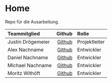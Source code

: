 # Home
Repo für die Ausarbeitung.</br>


| Teammitglied   |   Github | Rolle |
|:-----------------|-----------:|:--------|
| Justin Drögemeier|[Github](https://github.com/SephirotJustin)| Projektleiter|
| Alex Nachname    |[Github](https://github.com/AlexanderDel)| Entwickler|
| Daniel Nachname  |[Github](https://github.com/Clynotis)| Entwickler|
| Michael Nachname |[Github](https://github.com/TheFreeZerg)| Entwickler|
| Moritz Withöft   |[Github](https://github.com/mwithoeft)| Entwickler|



